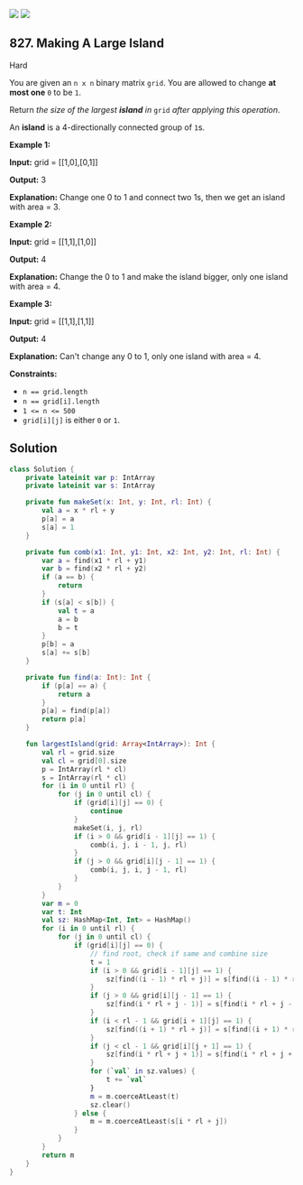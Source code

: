 [![](https://img.shields.io/github/stars/javadev/LeetCode-in-Kotlin?label=Stars&style=flat-square)](https://github.com/javadev/LeetCode-in-Kotlin)
[![](https://img.shields.io/github/forks/javadev/LeetCode-in-Kotlin?label=Fork%20me%20on%20GitHub%20&style=flat-square)](https://github.com/javadev/LeetCode-in-Kotlin/fork)

## 827\. Making A Large Island

Hard

You are given an `n x n` binary matrix `grid`. You are allowed to change **at most one** `0` to be `1`.

Return _the size of the largest **island** in_ `grid` _after applying this operation_.

An **island** is a 4-directionally connected group of `1`s.

**Example 1:**

**Input:** grid = \[\[1,0],[0,1]]

**Output:** 3

**Explanation:** Change one 0 to 1 and connect two 1s, then we get an island with area = 3.

**Example 2:**

**Input:** grid = \[\[1,1],[1,0]]

**Output:** 4

**Explanation:** Change the 0 to 1 and make the island bigger, only one island with area = 4.

**Example 3:**

**Input:** grid = \[\[1,1],[1,1]]

**Output:** 4

**Explanation:** Can't change any 0 to 1, only one island with area = 4.

**Constraints:**

*   `n == grid.length`
*   `n == grid[i].length`
*   `1 <= n <= 500`
*   `grid[i][j]` is either `0` or `1`.

## Solution

```kotlin
class Solution {
    private lateinit var p: IntArray
    private lateinit var s: IntArray

    private fun makeSet(x: Int, y: Int, rl: Int) {
        val a = x * rl + y
        p[a] = a
        s[a] = 1
    }

    private fun comb(x1: Int, y1: Int, x2: Int, y2: Int, rl: Int) {
        var a = find(x1 * rl + y1)
        var b = find(x2 * rl + y2)
        if (a == b) {
            return
        }
        if (s[a] < s[b]) {
            val t = a
            a = b
            b = t
        }
        p[b] = a
        s[a] += s[b]
    }

    private fun find(a: Int): Int {
        if (p[a] == a) {
            return a
        }
        p[a] = find(p[a])
        return p[a]
    }

    fun largestIsland(grid: Array<IntArray>): Int {
        val rl = grid.size
        val cl = grid[0].size
        p = IntArray(rl * cl)
        s = IntArray(rl * cl)
        for (i in 0 until rl) {
            for (j in 0 until cl) {
                if (grid[i][j] == 0) {
                    continue
                }
                makeSet(i, j, rl)
                if (i > 0 && grid[i - 1][j] == 1) {
                    comb(i, j, i - 1, j, rl)
                }
                if (j > 0 && grid[i][j - 1] == 1) {
                    comb(i, j, i, j - 1, rl)
                }
            }
        }
        var m = 0
        var t: Int
        val sz: HashMap<Int, Int> = HashMap()
        for (i in 0 until rl) {
            for (j in 0 until cl) {
                if (grid[i][j] == 0) {
                    // find root, check if same and combine size
                    t = 1
                    if (i > 0 && grid[i - 1][j] == 1) {
                        sz[find((i - 1) * rl + j)] = s[find((i - 1) * rl + j)]
                    }
                    if (j > 0 && grid[i][j - 1] == 1) {
                        sz[find(i * rl + j - 1)] = s[find(i * rl + j - 1)]
                    }
                    if (i < rl - 1 && grid[i + 1][j] == 1) {
                        sz[find((i + 1) * rl + j)] = s[find((i + 1) * rl + j)]
                    }
                    if (j < cl - 1 && grid[i][j + 1] == 1) {
                        sz[find(i * rl + j + 1)] = s[find(i * rl + j + 1)]
                    }
                    for (`val` in sz.values) {
                        t += `val`
                    }
                    m = m.coerceAtLeast(t)
                    sz.clear()
                } else {
                    m = m.coerceAtLeast(s[i * rl + j])
                }
            }
        }
        return m
    }
}
```